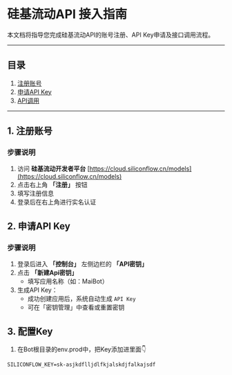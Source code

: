 # 硅基流动API 接入指南

本文档将指导您完成硅基流动API的账号注册、API Key申请及接口调用流程。

---

## 目录
1. [注册账号](#1-注册账号)
2. [申请API Key](#2-申请api-key)
3. [API调用](#3-api调用)

---

## 1. 注册账号

### 步骤说明
1. 访问 **硅基流动开发者平台** [https://cloud.siliconflow.cn/models](https://cloud.siliconflow.cn/models)
2. 点击右上角 **「注册」** 按钮
3. 填写注册信息
4. 登录后在右上角进行实名认证



## 2. 申请API Key

### 步骤说明
1. 登录后进入 **「控制台」** 左侧边栏的 **「API密钥」**
2. 点击 **「新建Api密钥」**
   - 填写应用名称（如：MaiBot）
3. 生成API Key：
   - 成功创建应用后，系统自动生成 `API Key` 
   - 可在「密钥管理」中查看或重置密钥

## 3. 配置Key

1. 在Bot根目录的env.prod中，把Key添加进里面👇

```
SILICONFLOW_KEY=sk-asjkdflljdlfkjalskdjfalkajsdf
```

